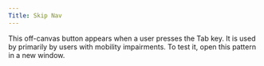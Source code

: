 ```yaml
---
Title: Skip Nav
---
```


This off-canvas button appears when a user presses the Tab key. It is used by primarily by users with mobility impairments. To test it, open this pattern in a new window.

